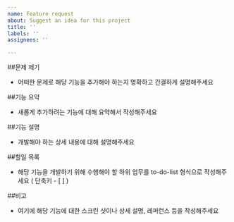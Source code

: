```yaml
---
name: Feature request
about: Suggest an idea for this project
title: ''
labels: ''
assignees: ''

---
```


##문제 제기
- 어떠한 문제로 해당 기능을 추가해야 하는지 명확하고 간결하게 설명해주세요

##기능 요약
- 새롭게 추가하려는 기능에 대해 요약해서 작성해주세요

##기능 설명
- 개발해야 하는 상세 내용에 대해 설명해주세요

##할일 목록
- 해당 기능을 개발하기 위해 수행해야 할 하위 업무를 to-do-list 형식으로 작성해주세요 ( 단축키 - [ ] )

##비고
- 여기에 해당 기능에 대한 스크린 샷이나 상세 설명, 레퍼런스 등을 작성해주세요
